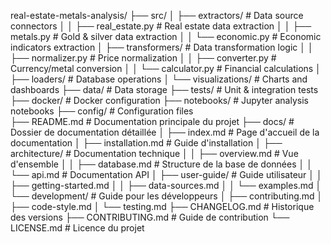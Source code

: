 real-estate-metals-analysis/
├── src/
│   ├── extractors/          # Data source connectors
│   │   ├── real_estate.py   # Real estate data extraction
│   │   ├── metals.py        # Gold & silver data extraction
│   │   └── economic.py      # Economic indicators extraction
│   ├── transformers/        # Data transformation logic
│   │   ├── normalizer.py    # Price normalization
│   │   ├── converter.py     # Currency/metal conversion
│   │   └── calculator.py    # Financial calculations
│   ├── loaders/             # Database operations
│   └── visualizations/      # Charts and dashboards
├── data/                    # Data storage
├── tests/                   # Unit & integration tests
├── docker/                  # Docker configuration
├── notebooks/               # Jupyter analysis notebooks
├── config/                  # Configuration files                 
├── README.md                # Documentation principale du projet
├── docs/                    # Dossier de documentation détaillée
│   ├── index.md             # Page d'accueil de la documentation
│   ├── installation.md      # Guide d'installation
│   ├── architecture/        # Documentation technique
│   │   ├── overview.md      # Vue d'ensemble
│   │   ├── database.md      # Structure de la base de données
│   │   └── api.md           # Documentation API
│   ├── user-guide/          # Guide utilisateur
│   │   ├── getting-started.md
│   │   ├── data-sources.md
│   │   └── examples.md
│   └── development/         # Guide pour les développeurs
│       ├── contributing.md
│       ├── code-style.md
│       └── testing.md
├── CHANGELOG.md             # Historique des versions
├── CONTRIBUTING.md          # Guide de contribution
└── LICENSE.md               # Licence du projet